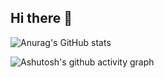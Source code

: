 ## Hi there 👋
![Anurag's GitHub stats](https://github-readme-stats.vercel.app/api?username=qing3feng)

![Ashutosh's github activity graph](https://github-readme-activity-graph.vercel.app/graph?username=qing3feng)
<!--
**qing3feng/qing3feng** is a ✨ _special_ ✨ repository because its `README.md` (this file) appears on your GitHub profile.

Here are some ideas to get you started:

- 🔭 I’m currently working on ...
- 🌱 I’m currently learning ...
- 👯 I’m looking to collaborate on ...
- 🤔 I’m looking for help with ...
- 💬 Ask me about ...
- 📫 How to reach me: ...
- 😄 Pronouns: ...
- ⚡ Fun fact: ...
-->
